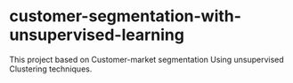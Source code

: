 # customer-segmentation-with-unsupervised-learning

This project based on Customer-market segmentation Using unsupervised Clustering techniques.